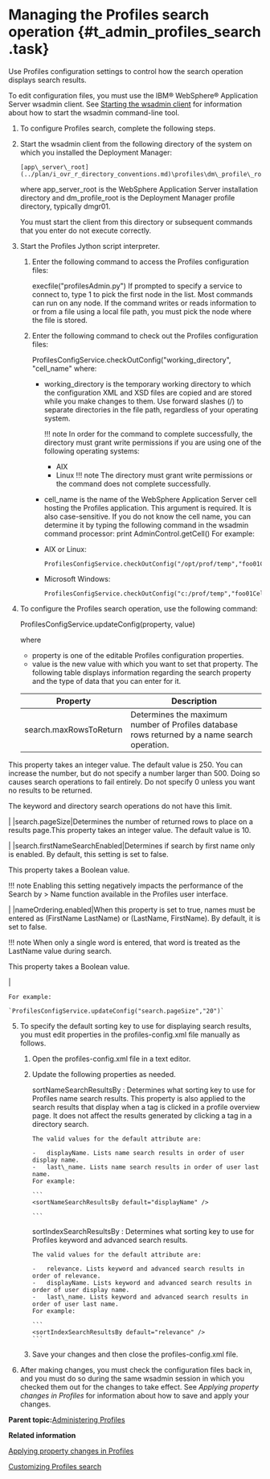 # Managing the Profiles search operation {#t_admin_profiles_search .task}

Use Profiles configuration settings to control how the search operation displays search results.

To edit configuration files, you must use the IBM® WebSphere® Application Server wsadmin client. See [Starting the wsadmin client](t_admin_wsadmin_starting.md) for information about how to start the wsadmin command-line tool.

1.  To configure Profiles search, complete the following steps.
2.  Start the wsadmin client from the following directory of the system on which you installed the Deployment Manager:

    ```
    [app\_server\_root](../plan/i_ovr_r_directory_conventions.md)\profiles\dm\_profile\_root\bin
    ```

    where app\_server\_root is the WebSphere Application Server installation directory and dm\_profile\_root is the Deployment Manager profile directory, typically dmgr01.

    You must start the client from this directory or subsequent commands that you enter do not execute correctly.

3.  Start the Profiles Jython script interpreter.

    1.  Enter the following command to access the Profiles configuration files:

        execfile\("profilesAdmin.py"\) If prompted to specify a service to connect to, type 1 to pick the first node in the list. Most commands can run on any node. If the command writes or reads information to or from a file using a local file path, you must pick the node where the file is stored.

    2.  Enter the following command to check out the Profiles configuration files:

        ProfilesConfigService.checkOutConfig\("working\_directory", "cell\_name" where:

        -   working\_directory is the temporary working directory to which the configuration XML and XSD files are copied and are stored while you make changes to them. Use forward slashes \(/\) to separate directories in the file path, regardless of your operating system.

            !!! note
    In order for the command to complete successfully, the directory must grant write permissions if you are using one of the following operating systems:

            -   AIX
            -   Linux
            !!! note
    The directory must grant write permissions or the command does not complete successfully.

        -   cell\_name is the name of the WebSphere Application Server cell hosting the Profiles application. This argument is required. It is also case-sensitive. If you do not know the cell name, you can determine it by typing the following command in the wsadmin command processor: print AdminControl.getCell\(\)
        For example:

        -   AIX or Linux:

            ```
            ProfilesConfigService.checkOutConfig("/opt/prof/temp","foo01Cell01")
            ```

        -   Microsoft Windows:

            ```
            ProfilesConfigService.checkOutConfig("c:/prof/temp","foo01Cell01")
            ```

4.  To configure the Profiles search operation, use the following command:

    ProfilesConfigService.updateConfig\(property, value\)

    where

    -   property is one of the editable Profiles configuration properties.
    -   value is the new value with which you want to set that property.
    The following table displays information regarding the search property and the type of data that you can enter for it.

    |Property|Description|
    |--------|-----------|
    |search.maxRowsToReturn|Determines the maximum number of Profiles database rows returned by a name search operation.

This property takes an integer value. The default value is 250. You can increase the number, but do not specify a number larger than 500. Doing so causes search operations to fail entirely. Do not specify 0 unless you want no results to be returned.

The keyword and directory search operations do not have this limit.

|
    |search.pageSize|Determines the number of returned rows to place on a results page.This property takes an integer value. The default value is 10.

|
    |search.firstNameSearchEnabled|Determines if search by first name only is enabled. By default, this setting is set to false.

This property takes a Boolean value.

!!! note
    Enabling this setting negatively impacts the performance of the Search by \> Name function available in the Profiles user interface.

|
    |nameOrdering.enabled|When this property is set to true, names must be entered as \(FirstName LastName\) or \(LastName, FirstName\). By default, it is set to false.

!!! note
    When only a single word is entered, that word is treated as the LastName value during search.

This property takes a Boolean value.

|

    For example:

    `ProfilesConfigService.updateConfig("search.pageSize","20")`

5.  To specify the default sorting key to use for displaying search results, you must edit properties in the profiles-config.xml file manually as follows.

    1.  Open the profiles-config.xml file in a text editor.

    2.  Update the following properties as needed.

        sortNameSearchResultsBy
        :   Determines what sorting key to use for Profiles name search results. This property is also applied to the search results that display when a tag is clicked in a profile overview page. It does not affect the results generated by clicking a tag in a directory search.

            The valid values for the default attribute are:

            -   displayName. Lists name search results in order of user display name.
            -   last\_name. Lists name search results in order of user last name.
            For example:

            ```
            <sortNameSearchResultsBy default="displayName" />
            
            ```

        sortIndexSearchResultsBy
        :   Determines what sorting key to use for Profiles keyword and advanced search results.

            The valid values for the default attribute are:

            -   relevance. Lists keyword and advanced search results in order of relevance.
            -   displayName. Lists keyword and advanced search results in order of user display name.
            -   last\_name. Lists keyword and advanced search results in order of user last name.
            For example:

            ```
            <sortIndexSearchResultsBy default="relevance" />
            ```

    3.  Save your changes and then close the profiles-config.xml file.

6.  After making changes, you must check the configuration files back in, and you must do so during the same wsadmin session in which you checked them out for the changes to take effect. See *Applying property changes in Profiles* for information about how to save and apply your changes.


**Parent topic:**[Administering Profiles](../admin/c_admin_profiles_intro.md)

**Related information**  


[Applying property changes in Profiles](../admin/t_admin_profiles_save_changes.md)

[Customizing Profiles search](../customize/c_admin_profiles_adv_search.md)

